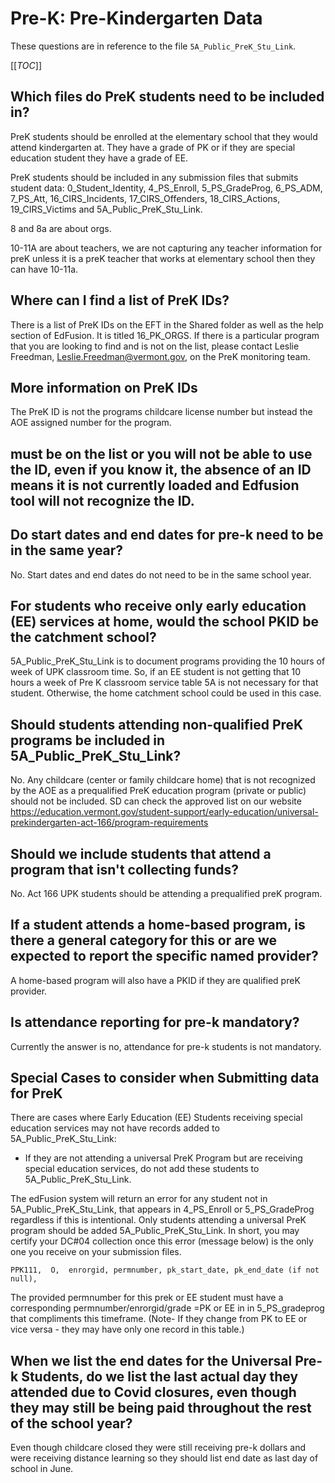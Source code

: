 # Pre-K: Pre-Kindergarten Data 

These questions are in reference to the file `5A_Public_PreK_Stu_Link`.

[[_TOC_]]


## Which files do PreK students need to be included in? 

PreK students should be enrolled at the elementary school that they would attend kindergarten at. They have a grade of PK or if they are special education student they have a grade of EE.


PreK students should be included in any submission files that submits student data:  0_Student_Identity, 4_PS_Enroll, 5_PS_GradeProg, 6_PS_ADM, 7_PS_Att, 16_CIRS_Incidents, 17_CIRS_Offenders, 18_CIRS_Actions, 19_CIRS_Victims and 5A_Public_PreK_Stu_Link.  

8 and 8a are about orgs.  

10-11A are about teachers, we are not capturing any teacher information for preK unless it is a preK teacher that works at elementary school then they can have 10-11a. 


## Where can I find a list of PreK IDs?  

There is a list of PreK IDs on the EFT in the Shared folder as well as the help section of EdFusion. It is titled 16_PK_ORGS. If there is a particular program that you are looking to find and is not on the list, please contact Leslie Freedman, Leslie.Freedman@vermont.gov, on the PreK monitoring team. 

  

## More information on PreK IDs 

The PreK ID is not the programs childcare license number but instead the AOE assigned number for the program. 

  

## must be on the list or you will not be able to use the ID, even if you know it, the absence of an ID means it is not currently loaded and Edfusion tool will not recognize the ID. 

  

 

## Do start dates and end dates for pre-k need to be in the same year?   

No. Start dates and end dates do not need to be in the same school year.  

 

## For students who receive only early education (EE) services at home, would the school PKID be the catchment school? 

5A_Public_PreK_Stu_Link is to document programs providing the 10 hours of week of UPK classroom time. So, if an EE student is not getting that 10 hours a week of Pre K classroom service table 5A is not necessary for that student. Otherwise, the home catchment school could be used in this case. 

 

## Should students attending non-qualified PreK programs be included in 5A_Public_PreK_Stu_Link? 

No.  Any childcare (center or family childcare home) that is not recognized by the AOE as a prequalified PreK education program (private or public) should not be included. SD can check the approved list on our website https://education.vermont.gov/student-support/early-education/universal-prekindergarten-act-166/program-requirements 

 

## Should we include students that attend a program that isn't collecting funds? 

No. Act 166 UPK students should be attending a prequalified preK program.  

 

## If a student attends a home-based program, is there a general category for this or are we expected to report the specific named provider?  

A home-based program will also have a PKID if they are qualified preK provider. 

 

## Is attendance reporting for pre-k mandatory? 

Currently the answer is no, attendance for pre-k students is not mandatory. 

 

## Special Cases to consider when Submitting data for PreK 

There are cases where Early Education (EE) Students receiving special education services may not have records added to 5A_Public_PreK_Stu_Link:  
		
- If they are not attending a universal PreK Program but are receiving special education services, do not add these students to 5A_Public_PreK_Stu_Link. 
	
 The edFusion system will return an error for any student not in 5A_Public_PreK_Stu_Link, that appears in 4_PS_Enroll  or 5_PS_GradeProg regardless if this is intentional. Only students attending a universal PreK program should be added 5A_Public_PreK_Stu_Link. In short, you may certify your DC#04 collection once this error (message below) is the only one you receive on your submission files. 
```
PPK111,  O,  enrorgid, permnumber, pk_start_date, pk_end_date (if not null),  
```
The provided permnumber for this prek or EE student must have a corresponding permnumber/enrorgid/grade =PK or EE in in 5_PS_gradeprog that compliments this timeframe. (Note- If they change from PK to EE or vice versa - they may have only one record in this table.)

 

## When we list the end dates for the Universal Pre-k Students, do we list the last actual day they attended due to Covid closures,  even though they may still be being paid throughout the rest of the school year? 

Even though childcare closed they were still receiving pre-k dollars and were receiving distance learning so they should list end date as last day of school in June. 

 
